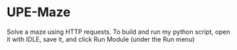 # UPE-Maze
Solve a maze using HTTP requests.
To build and run my python script, open it with IDLE, save it, and click Run Module (under the Run menu)
